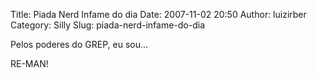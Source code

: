 Title: Piada Nerd Infame do dia
Date: 2007-11-02 20:50
Author: luizirber
Category: Silly
Slug: piada-nerd-infame-do-dia

Pelos poderes do GREP, eu sou...

RE-MAN!
